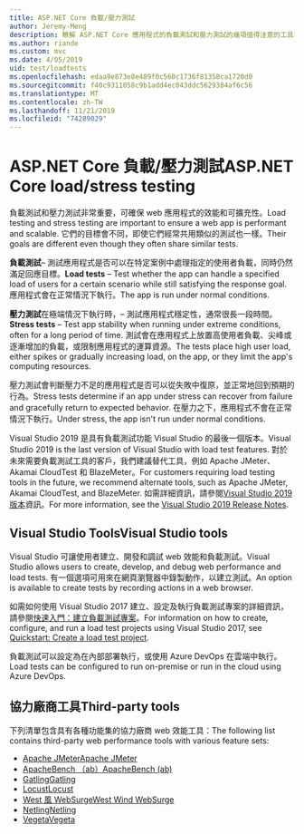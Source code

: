 ```yaml
---
title: ASP.NET Core 負載/壓力測試
author: Jeremy-Meng
description: 瞭解 ASP.NET Core 應用程式的負載測試和壓力測試的幾項值得注意的工具和方法。
ms.author: riande
ms.custom: mvc
ms.date: 4/05/2019
uid: test/loadtests
ms.openlocfilehash: edaa9e873e8e489f0c560c1736f81358ca1720d0
ms.sourcegitcommit: f40c9311058c9b1add4ec043ddc5629384af6c56
ms.translationtype: MT
ms.contentlocale: zh-TW
ms.lasthandoff: 11/21/2019
ms.locfileid: "74289029"
---
```

# <a name="aspnet-core-loadstress-testing"></a><span data-ttu-id="491fd-103">ASP.NET Core 負載/壓力測試</span><span class="sxs-lookup"><span data-stu-id="491fd-103">ASP.NET Core load/stress testing</span></span>

<span data-ttu-id="491fd-104">負載測試和壓力測試非常重要，可確保 web 應用程式的效能和可擴充性。</span><span class="sxs-lookup"><span data-stu-id="491fd-104">Load testing and stress testing are important to ensure a web app is performant and scalable.</span></span> <span data-ttu-id="491fd-105">它們的目標會不同，即使它們經常共用類似的測試也一樣。</span><span class="sxs-lookup"><span data-stu-id="491fd-105">Their goals are different even though they often share similar tests.</span></span>

<span data-ttu-id="491fd-106">**負載測試**&ndash; 測試應用程式是否可以在特定案例中處理指定的使用者負載，同時仍然滿足回應目標。</span><span class="sxs-lookup"><span data-stu-id="491fd-106">**Load tests** &ndash; Test whether the app can handle a specified load of users for a certain scenario while still satisfying the response goal.</span></span> <span data-ttu-id="491fd-107">應用程式會在正常情況下執行。</span><span class="sxs-lookup"><span data-stu-id="491fd-107">The app is run under normal conditions.</span></span>

<span data-ttu-id="491fd-108">**壓力測試**在極端情況下執行時，&ndash; 測試應用程式穩定性，通常很長一段時間。</span><span class="sxs-lookup"><span data-stu-id="491fd-108">**Stress tests** &ndash; Test app stability when running under extreme conditions, often for a long period of time.</span></span> <span data-ttu-id="491fd-109">測試會在應用程式上放置高使用者負載、尖峰或逐漸增加的負載，或限制應用程式的運算資源。</span><span class="sxs-lookup"><span data-stu-id="491fd-109">The tests place high user load, either spikes or gradually increasing load, on the app, or they limit the app's computing resources.</span></span>

<span data-ttu-id="491fd-110">壓力測試會判斷壓力不足的應用程式是否可以從失敗中復原，並正常地回到預期的行為。</span><span class="sxs-lookup"><span data-stu-id="491fd-110">Stress tests determine if an app under stress can recover from failure and gracefully return to expected behavior.</span></span> <span data-ttu-id="491fd-111">在壓力之下，應用程式不會在正常情況下執行。</span><span class="sxs-lookup"><span data-stu-id="491fd-111">Under stress, the app isn't run under normal conditions.</span></span>

<span data-ttu-id="491fd-112">Visual Studio 2019 是具有負載測試功能 Visual Studio 的最後一個版本。</span><span class="sxs-lookup"><span data-stu-id="491fd-112">Visual Studio 2019 is the last version of Visual Studio with load test features.</span></span> <span data-ttu-id="491fd-113">對於未來需要負載測試工具的客戶，我們建議替代工具，例如 Apache JMeter、Akamai CloudTest 和 BlazeMeter。</span><span class="sxs-lookup"><span data-stu-id="491fd-113">For customers requiring load testing tools in the future, we recommend alternate tools, such as Apache JMeter, Akamai CloudTest, and BlazeMeter.</span></span> <span data-ttu-id="491fd-114">如需詳細資訊，請參閱[Visual Studio 2019 版本](/visualstudio/releases/2019/release-notes-v16.0#test-tools)資訊。</span><span class="sxs-lookup"><span data-stu-id="491fd-114">For more information, see the [Visual Studio 2019 Release Notes](/visualstudio/releases/2019/release-notes-v16.0#test-tools).</span></span>

## <a name="visual-studio-tools"></a><span data-ttu-id="491fd-115">Visual Studio Tools</span><span class="sxs-lookup"><span data-stu-id="491fd-115">Visual Studio tools</span></span>

<span data-ttu-id="491fd-116">Visual Studio 可讓使用者建立、開發和調試 web 效能和負載測試。</span><span class="sxs-lookup"><span data-stu-id="491fd-116">Visual Studio allows users to create, develop, and debug web performance and load tests.</span></span> <span data-ttu-id="491fd-117">有一個選項可用來在網頁瀏覽器中錄製動作，以建立測試。</span><span class="sxs-lookup"><span data-stu-id="491fd-117">An option is available to create tests by recording actions in a web browser.</span></span>

<span data-ttu-id="491fd-118">如需如何使用 Visual Studio 2017 建立、設定及執行負載測試專案的詳細資訊，請參閱[快速入門：建立負載測試專案](/visualstudio/test/quickstart-create-a-load-test-project?view=vs-2017)。</span><span class="sxs-lookup"><span data-stu-id="491fd-118">For information on how to create, configure, and run a load test projects using Visual Studio 2017, see [Quickstart: Create a load test project](/visualstudio/test/quickstart-create-a-load-test-project?view=vs-2017).</span></span>

<span data-ttu-id="491fd-119">負載測試可以設定為在內部部署執行，或使用 Azure DevOps 在雲端中執行。</span><span class="sxs-lookup"><span data-stu-id="491fd-119">Load tests can be configured to run on-premise or run in the cloud using Azure DevOps.</span></span>

## <a name="third-party-tools"></a><span data-ttu-id="491fd-120">協力廠商工具</span><span class="sxs-lookup"><span data-stu-id="491fd-120">Third-party tools</span></span>

<span data-ttu-id="491fd-121">下列清單包含具有各種功能集的協力廠商 web 效能工具：</span><span class="sxs-lookup"><span data-stu-id="491fd-121">The following list contains third-party web performance tools with various feature sets:</span></span>

* [<span data-ttu-id="491fd-122">Apache JMeter</span><span class="sxs-lookup"><span data-stu-id="491fd-122">Apache JMeter</span></span>](https://jmeter.apache.org/)
* [<span data-ttu-id="491fd-123">ApacheBench （ab）</span><span class="sxs-lookup"><span data-stu-id="491fd-123">ApacheBench (ab)</span></span>](https://httpd.apache.org/docs/2.4/programs/ab.html)
* [<span data-ttu-id="491fd-124">Gatling</span><span class="sxs-lookup"><span data-stu-id="491fd-124">Gatling</span></span>](https://gatling.io/)
* [<span data-ttu-id="491fd-125">Locust</span><span class="sxs-lookup"><span data-stu-id="491fd-125">Locust</span></span>](https://locust.io/)
* [<span data-ttu-id="491fd-126">West 風 WebSurge</span><span class="sxs-lookup"><span data-stu-id="491fd-126">West Wind WebSurge</span></span>](https://websurge.west-wind.com/)
* [<span data-ttu-id="491fd-127">Netling</span><span class="sxs-lookup"><span data-stu-id="491fd-127">Netling</span></span>](https://github.com/hallatore/Netling)
* [<span data-ttu-id="491fd-128">Vegeta</span><span class="sxs-lookup"><span data-stu-id="491fd-128">Vegeta</span></span>](https://github.com/tsenart/vegeta)
